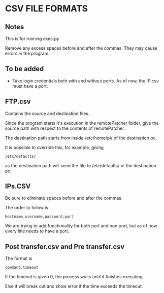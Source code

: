 # CSV FILE FORMATS

## Notes

This is for running exec.py

Remove any excess spaces before and after the commas. They may cause errors in the program.

## To be added

* Take login credentials both with and without ports. As of now, the IP.csv must have a port.

## FTP.csv

Contains the source and destination files. 

Since the program starts it's execution in the remotePatcher folder, give the source path with respect to the contents of remotePatcher.

The destination path starts from inside /etc/home/pi/ of the destination pc. 

It is possible to override this, for example, giving 
```
/etc/defaults/
```
as the destination path will send the file to /etc/defaults/ of the destination pc.

## IPs.CSV

Be sure to eliminate spaces before and after the commas.

The order to follow is 

```
hostname,username,password,port
```

We are trying to add functionality for both port and non port, but as of now every line needs to have a port.

## Post transfer.csv and Pre transfer.csv

The format is 
```
command,timeout
```
If the timeout is given 0, the process waits until it finishes executing.

Else it will break out and show error if the time exceeds the timeout.

